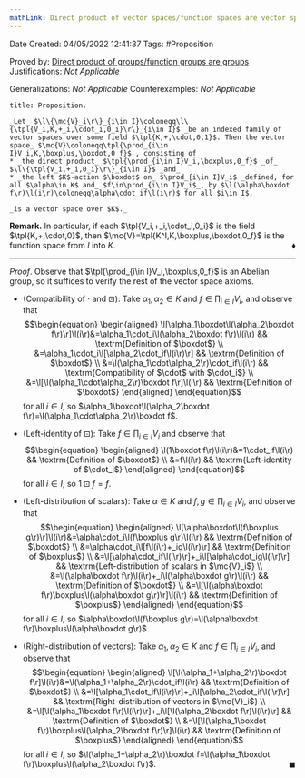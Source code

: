 ```yaml
---
mathLink: Direct product of vector spaces/function spaces are vector spaces
---
```


<div class="topSpace"></div>

Date Created: 04/05/2022 12:41:37
Tags: #Proposition

Proved by: [Direct product of groups/function groups are groups](Direct%20product%20of%20groups%20slash%20function%20groups%20are%20groups.md)
Justifications: _Not Applicable_

Generalizations: _Not Applicable_
Counterexamples: _Not Applicable_

``` ad-Proposition
title: Proposition.

_Let_ $\l\{\mc{V}_i\r\}_{i\in I}\coloneqq\l\{\tpl{V_i,K,+_i,\cdot_i,0_i}\r\}_{i\in I}$ _be an indexed family of vector spaces over some field $\tpl{K,+,\cdot,0,1}$. Then the vector space_ $\mc{V}\coloneqq\tpl{\prod_{i\in I}V_i,K,\boxplus,\boxdot,0_f}$_, consisting of_
* _the direct product_ $\tpl{\prod_{i\in I}V_i,\boxplus,0_f}$ _of_ $\l\{\tpl{V_i,+_i,0_i}\r\}_{i\in I}$ _and_
* _the left $K$-action $\boxdot$ on_ $\prod_{i\in I}V_i$ _defined, for all $\alpha\in K$ and_ $f\in\prod_{i\in I}V_i$_, by $\l(\alpha\boxdot f\r)\l(i\r)\coloneqq\alpha\cdot_if\l(i\r)$ for all $i\in I$,_

_is a vector space over $K$._

```

**Remark.** In particular, if each $\tpl{V_i,+_i,\cdot_i,0_i}$ is the field $\tpl{K,+,\cdot,0}$, then $\mc{V}=\tpl{K^I,K,\boxplus,\boxdot,0_f}$ is the function space from $I$ into $K$.<span style="float:right;">$\blacklozenge$</span>

---

_Proof_. Observe that $\tpl{\prod_{i\in I}V_i,\boxplus,0_f}$ is an Abelian group, so it suffices to verify the rest of the vector space axioms.
* (Compatibility of $\cdot$ and $\boxdot$): Take $\alpha_1,\alpha_2\in K$ and $f\in\prod_{i\in I}V_i$, and observe that
$$\begin{equation}
    \begin{aligned}
        \l[\alpha_1\boxdot\l(\alpha_2\boxdot f\r)\r]\l(i\r)&=\alpha_1\cdot_i\l(\alpha_2\boxdot f\r)\l(i\r) && \textrm{Definition of $\boxdot$} \\
        &=\alpha_1\cdot_i\l[\alpha_2\cdot_if\l(i\r)\r] && \textrm{Definition of $\boxdot$} \\
        &=\l(\alpha_1\cdot\alpha_2\r)\cdot_if\l(i\r) && \textrm{Compatibility of $\cdot$ with $\cdot_i$} \\
        &=\l[\l(\alpha_1\cdot\alpha_2\r)\boxdot f\r]\l(i\r) && \textrm{Definition of $\boxdot$}
    \end{aligned}
\end{equation}$$
for all $i\in I$, so $\alpha_1\boxdot\l(\alpha_2\boxdot f\r)=\l(\alpha_1\cdot\alpha_2\r)\boxdot f$.

* (Left-identity of $\boxdot$): Take $f\in\prod_{i\in I}V_i$ and observe that
$$\begin{equation}
    \begin{aligned}
        \l(1\boxdot f\r)\l(i\r)&=1\cdot_if\l(i\r) && \textrm{Definition of $\boxdot$} \\
        &=f\l(i\r) && \textrm{Left-identity of $\cdot_i$}
    \end{aligned}
\end{equation}$$
for all $i\in I$, so $1\boxdot f=f$.
* (Left-distribution of scalars): Take $\alpha\in K$ and $f,g\in\prod_{i\in I}V_i$, and observe that
$$\begin{equation}
    \begin{aligned}
        \l[\alpha\boxdot\l(f\boxplus g\r)\r]\l(i\r)&=\alpha\cdot_i\l(f\boxplus g\r)\l(i\r) && \textrm{Definition of $\boxdot$} \\
        &=\alpha\cdot_i\l[f\l(i\r)+_ig\l(i\r)\r] && \textrm{Definition of $\boxplus$} \\
        &=\l[\alpha\cdot_if\l(i\r)\r]+_i\l[\alpha\cdot_ig\l(i\r)\r] && \textrm{Left-distribution of scalars in $\mc{V}_i$} \\
        &=\l(\alpha\boxdot f\r)\l(i\r)+_i\l(\alpha\boxdot g\r)\l(i\r) && \textrm{Definition of $\boxdot$} \\
        &=\l[\l(\alpha\boxdot f\r)\boxplus\l(\alpha\boxdot g\r)\r]\l(i\r) && \textrm{Definition of $\boxplus$}
    \end{aligned}
\end{equation}$$
for all $i\in I$, so $\alpha\boxdot\l(f\boxplus g\r)=\l(\alpha\boxdot f\r)\boxplus\l(\alpha\boxdot g\r)$.
* (Right-distribution of vectors): Take $\alpha_1,\alpha_2\in K$ and $f\in\prod_{i\in I}V_i$, and observe that
$$\begin{equation}
    \begin{aligned}
        \l[\l(\alpha_1+\alpha_2\r)\boxdot f\r]\l(i\r)&=\l(\alpha_1+\alpha_2\r)\cdot_if\l(i\r) && \textrm{Definition of $\boxdot$} \\
        &=\l[\alpha_1\cdot_if\l(i\r)\r]+_i\l[\alpha_2\cdot_if\l(i\r)\r] && \textrm{Right-distribution of vectors in $\mc{V}_i$} \\
        &=\l[\l(\alpha_1\boxdot f\r)\l(i\r)\r]+_i\l[\l(\alpha_2\boxdot f\r)\l(i\r)\r] && \textrm{Definition of $\boxdot$} \\
        &=\l[\l(\alpha_1\boxdot f\r)\boxplus\l(\alpha_2\boxdot f\r)\r]\l(i\r) && \textrm{Definition of $\boxplus$}
    \end{aligned}
\end{equation}$$
for all $i\in I$, so $\l(\alpha_1+\alpha_2\r)\boxdot f=\l(\alpha_1\boxdot f\r)\boxplus\l(\alpha_2\boxdot f\r)$.<span style="float:right;">$\blacksquare$</span>
